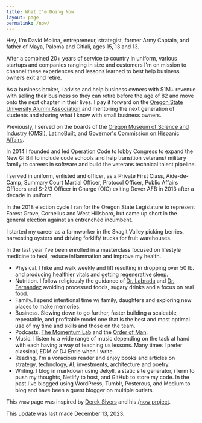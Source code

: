```yaml
---
title: What I'm Doing Now
layout: page
permalink: /now/
---
```


Hey, I'm David Molina, entrepreneur, strategist, former Army Captain, and father of Maya, Paloma and Citlali, ages 15, 13 and 13.

After a combined 20+ years of service to country in uniform, various startups and companies ranging in size and customers I'm on mission to channel these experiences and lessons learned to best help business owners exit and retire.

As a business broker, I advise and help business owners with $1M+ revenue with selling their business so they can retire before the age of 82 and move onto the next chapter in their lives. I pay it forward on the [Oregon State University Alumni Association](https://fororegonstate.org/) and mentoring the next generation of students and sharing what I know with small business owners.

Previously, I served on the boards of the [Oregon Museum of Science and Industry (OMSI)](https://omsi.edu), [LatinoBuilt](https://latinobuilt.org/), and [Governor's Commission on Hispanic Affairs](https://www.oregon.gov/oac/ocha/Pages/index.aspx).

In 2014 I founded and led [Operation Code](https://www.operationcode.org) to lobby Congress to expand the New GI Bill to include code schools and help transition veterans/ military family to careers in software and build the veterans technical talent pipeline.

I served in uniform, enlisted and officer, as a Private First Class, Aide-de-Camp, Summary Court Martial Officer, Protocol Officer, Public Affairs Officers and S-2/3 Officer in Charge (OIC) exiting Dover AFB in 2013 after a decade in uniform.

In the 2018 election cycle I ran for the Oregon State Legislature to represent Forest Grove, Cornelius and West Hillsboro, but came up short in the general election against an entrenched incumbent.

I started my career as a farmworker in the Skagit Valley picking berries, harvesting oysters and driving forklift/ trucks for fruit warehouses.

In the last year I've been enrolled in a masterclass focused on lifestyle medicine to heal, reduce inflammation and improve my health.
- Physical. I hike and walk weekly and lift resulting in dropping over 50 lb. and producing healthier vitals and getting regenerative sleep.
- Nutrition. I follow religiously the guidance of [Dr. Labrada](https://www.facebook.com/DiabetesDrLabradanutr/) and [Dr. Fernandez](https://www.facebook.com/Dr.EduardoFernandez) avoiding processed foods, sugary drinks and a focus on real food.
- Family. I spend intentional time w/ family, daughters and exploring new places to make memories.
- Business. Slowing down to go further, faster building a scaleable, repeatable, and profitable model one that is the best and most optimal use of my time and skills and those on the team.
- Podcasts. [The Momentum Lab](https://www.charfen.com/podcast/) and the [Order of Man](https://www.orderofman.com/).
- Music. I listen to a wide range of music depending on the task at hand with each having a way of teaching us lessons. Many times I prefer classical, EDM or DJ Enrie when I write.
- Reading. I'm a voracious reader and enjoy books and articles on strategy, technology, AI, investments, architecture and poetry.
- Writing. I blog in markdown using Jekyll, a static site generator, iTerm to push my thoughts, Netlify to host, and GitHub to store my code. In the past I've blogged using WordPress, Tumblr, Posterous, and Medium to blog and have been a guest blogger on multiple outlets.

This `/now` page was inspired by [Derek Sivers](https://sivers.org/) and his /[now project](https://sivers.org/nowff).

This update was last made December 13, 2023.
